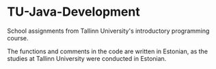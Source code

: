 # TU-Java-Development

School assignments from Tallinn University's introductory programming course.

The functions and comments in the code are written in Estonian, as the studies at Tallinn University were conducted in Estonian.
 

